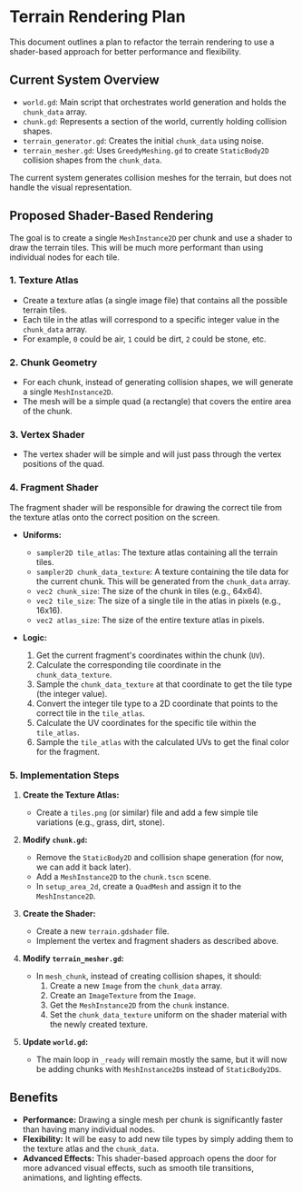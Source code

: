 # Terrain Rendering Plan

This document outlines a plan to refactor the terrain rendering to use a shader-based approach for better performance and flexibility.

## Current System Overview

- `world.gd`: Main script that orchestrates world generation and holds the `chunk_data` array.
- `chunk.gd`: Represents a section of the world, currently holding collision shapes.
- `terrain_generator.gd`: Creates the initial `chunk_data` using noise.
- `terrain_mesher.gd`: Uses `GreedyMeshing.gd` to create `StaticBody2D` collision shapes from the `chunk_data`.

The current system generates collision meshes for the terrain, but does not handle the visual representation.

## Proposed Shader-Based Rendering

The goal is to create a single `MeshInstance2D` per chunk and use a shader to draw the terrain tiles. This will be much more performant than using individual nodes for each tile.

### 1. Texture Atlas

- Create a texture atlas (a single image file) that contains all the possible terrain tiles.
- Each tile in the atlas will correspond to a specific integer value in the `chunk_data` array.
- For example, `0` could be air, `1` could be dirt, `2` could be stone, etc.

### 2. Chunk Geometry

- For each chunk, instead of generating collision shapes, we will generate a single `MeshInstance2D`.
- The mesh will be a simple quad (a rectangle) that covers the entire area of the chunk.

### 3. Vertex Shader

- The vertex shader will be simple and will just pass through the vertex positions of the quad.

### 4. Fragment Shader

The fragment shader will be responsible for drawing the correct tile from the texture atlas onto the correct position on the screen.

- **Uniforms:**

  - `sampler2D tile_atlas`: The texture atlas containing all the terrain tiles.
  - `sampler2D chunk_data_texture`: A texture containing the tile data for the current chunk. This will be generated from the `chunk_data` array.
  - `vec2 chunk_size`: The size of the chunk in tiles (e.g., 64x64).
  - `vec2 tile_size`: The size of a single tile in the atlas in pixels (e.g., 16x16).
  - `vec2 atlas_size`: The size of the entire texture atlas in pixels.

- **Logic:**
  1.  Get the current fragment's coordinates within the chunk (`UV`).
  2.  Calculate the corresponding tile coordinate in the `chunk_data_texture`.
  3.  Sample the `chunk_data_texture` at that coordinate to get the tile type (the integer value).
  4.  Convert the integer tile type to a 2D coordinate that points to the correct tile in the `tile_atlas`.
  5.  Calculate the UV coordinates for the specific tile within the `tile_atlas`.
  6.  Sample the `tile_atlas` with the calculated UVs to get the final color for the fragment.

### 5. Implementation Steps

1.  **Create the Texture Atlas:**

    - Create a `tiles.png` (or similar) file and add a few simple tile variations (e.g., grass, dirt, stone).

2.  **Modify `chunk.gd`:**

    - Remove the `StaticBody2D` and collision shape generation (for now, we can add it back later).
    - Add a `MeshInstance2D` to the `chunk.tscn` scene.
    - In `setup_area_2d`, create a `QuadMesh` and assign it to the `MeshInstance2D`.

3.  **Create the Shader:**

    - Create a new `terrain.gdshader` file.
    - Implement the vertex and fragment shaders as described above.

4.  **Modify `terrain_mesher.gd`:**

    - In `mesh_chunk`, instead of creating collision shapes, it should:
      1.  Create a new `Image` from the `chunk_data` array.
      2.  Create an `ImageTexture` from the `Image`.
      3.  Get the `MeshInstance2D` from the `chunk` instance.
      4.  Set the `chunk_data_texture` uniform on the shader material with the newly created texture.

5.  **Update `world.gd`:**
    - The main loop in `_ready` will remain mostly the same, but it will now be adding chunks with `MeshInstance2D`s instead of `StaticBody2D`s.

## Benefits

- **Performance:** Drawing a single mesh per chunk is significantly faster than having many individual nodes.
- **Flexibility:** It will be easy to add new tile types by simply adding them to the texture atlas and the `chunk_data`.
- **Advanced Effects:** This shader-based approach opens the door for more advanced visual effects, such as smooth tile transitions, animations, and lighting effects.

